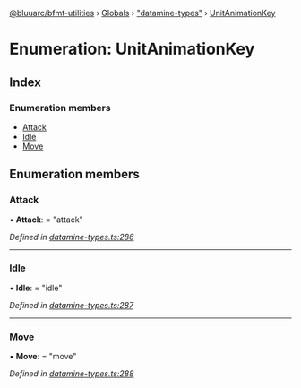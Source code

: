 [@bluuarc/bfmt-utilities](../README.md) › [Globals](../globals.md) › ["datamine-types"](../modules/_datamine_types_.md) › [UnitAnimationKey](_datamine_types_.unitanimationkey.md)

# Enumeration: UnitAnimationKey

## Index

### Enumeration members

* [Attack](_datamine_types_.unitanimationkey.md#attack)
* [Idle](_datamine_types_.unitanimationkey.md#idle)
* [Move](_datamine_types_.unitanimationkey.md#move)

## Enumeration members

###  Attack

• **Attack**: = "attack"

*Defined in [datamine-types.ts:286](https://github.com/BluuArc/bfmt-utilities/blob/57ae3a5/src/datamine-types.ts#L286)*

___

###  Idle

• **Idle**: = "idle"

*Defined in [datamine-types.ts:287](https://github.com/BluuArc/bfmt-utilities/blob/57ae3a5/src/datamine-types.ts#L287)*

___

###  Move

• **Move**: = "move"

*Defined in [datamine-types.ts:288](https://github.com/BluuArc/bfmt-utilities/blob/57ae3a5/src/datamine-types.ts#L288)*

